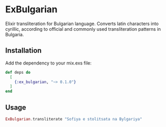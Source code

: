 # ExBulgarian

Elixir transliteration for Bulgarian language. Converts latin characters into cyrillic, according to official and commonly used transliteration patterns in Bulgaria.

## Installation

Add the dependency to your mix.exs file:
```elixir
def deps do
  [
    {:ex_bulgarian, "~> 0.1.0"}
  ]
end
```

## Usage
```elixir
ExBulgarian.transliterate "Sofiya e stolitsata na Bylgariya"
```
